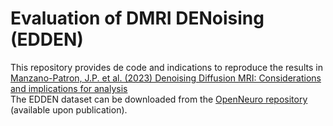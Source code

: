 # Evaluation of DMRI DENoising (EDDEN)

This repository provides de code and indications to reproduce the results in [Manzano-Patron, J.P. et al. (2023) Denoising Diffusion MRI: Considerations and implications for analysis
](https://pubmed.ncbi.nlm.nih.gov/37546835/#:~:text=We%20demonstrate%20that%20all%20tested,the%20method%20and%20the%20implementation.)  
The EDDEN dataset can be downloaded from the [OpenNeuro repository]() (available upon publication).
